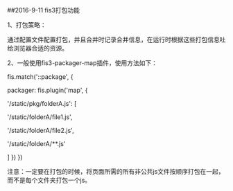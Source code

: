 ##2016-9-11 fis3打包功能

1、打包策略：

通过配置文件配置打包，并且合并时记录合并信息，在运行时根据这些打包信息吐给浏览器合适的资源。

2、一般使用fis3-packager-map插件，使用方法如下：

fis.match('::package', {

packager: fis.plugin('map', {

'/static/pkg/folderA.js': [

'/static/folderA/file1.js',

'/static/folderA/file2.js',

'/static/folderA/**.js'

] }) })

 注意：一定要在打包的时候，将页面所需的所有非公共js文件按顺序打包在一起，而不是每个文件夹打包一个js。
